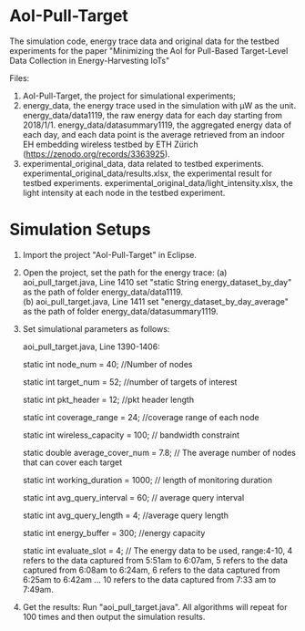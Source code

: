 # AoI-Pull-Target
The simulation code, energy trace data and original data for the testbed experiments for the paper "Minimizing the AoI for Pull-Based Target-Level Data Collection in Energy-Harvesting IoTs" 

Files:
1. AoI-Pull-Target, the project for simulational experiments;
2. energy_data, the energy trace used in the simulation with μW as the unit.
   energy_data/data1119, the raw energy data for each day starting from 2018/1/1.
   energy_data/datasummary1119, the aggregated energy data of each day, and each data point is the average retrieved from an indoor EH embedding wireless testbed by ETH Zürich (https://zenodo.org/records/3363925).
3. experimental_original_data, data related to testbed experiments.
   experimental_original_data/results.xlsx, the experimental result for testbed experiments.
   experimental_original_data/light_intensity.xlsx, the light intensity at each node in the testbed experiment.

# Simulation Setups

1. Import the project "AoI-Pull-Target" in Eclipse.

2. Open the project, set the path for the energy trace:
   (a) aoi_pull_target.java, Line 1410 set "static String energy_dataset_by_day" as the path of folder energy_data/data1119.  
   (b) aoi_pull_target.java, Line 1411 set "energy_dataset_by_day_average" as the path of folder energy_data/datasummary1119.

3. Set simulational parameters as follows:
   
   aoi_pull_target.java, Line 1390-1406:

   static int node_num = 40; //Number of nodes

   static int target_num = 52; //number of targets of interest
   
   static int pkt_header = 12; //pkt header length
   
   static int coverage_range = 24; //coverage range of each node
   
   static int wireless_capacity = 100; // bandwidth constraint
   
   static double average_cover_num = 7.8; // The average number of nodes that can cover each target
   
   static int working_duration = 1000; // length of monitoring duration
   
   static int avg_query_interval = 60; // average query interval
   
   static int avg_query_length = 4; //average query length
   
   static int energy_buffer = 300; //energy capacity
   
   static int evaluate_slot = 4; // The energy data to be used, range:4-10, 4 refers to the data captured from 5:51am to 6:07am, 5 refers to the data captured from 6:08am to 6:24am, 6 refers to the data captured from 6:25am to 6:42am ... 10 refers to the data captured from 7:33 am to 7:49am.  

4. Get the results: Run "aoi_pull_target.java". All algorithms will repeat for 100 times and then output the simulation results.
   
   
